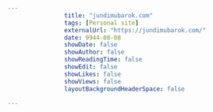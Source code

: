 ---
                title: "jundimubarok.com"
                tags: [Personal site]
                externalUrl: "https://jundimubarok.com/"
                date: 9944-08-08
                showDate: false
                showAuthor: false
                showReadingTime: false
                showEdit: false
                showLikes: false
                showViews: false
                layoutBackgroundHeaderSpace: false
                ---
